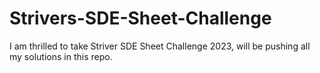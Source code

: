 # Strivers-SDE-Sheet-Challenge
I am thrilled to take Striver SDE Sheet Challenge 2023, will be pushing all my solutions in this repo.
